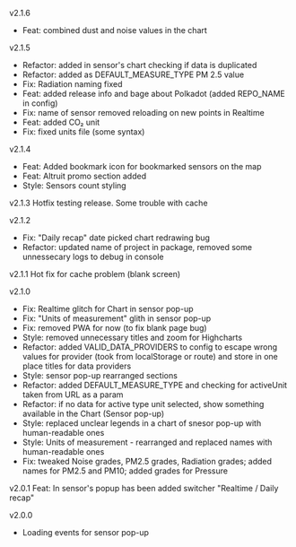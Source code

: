 v2.1.6
- Feat: combined dust and noise values in the chart

v2.1.5
- Refactor: added in sensor's chart checking if data is duplicated
- Refactor: added as DEFAULT_MEASURE_TYPE PM 2.5 value
- Fix: Radiation naming fixed
- Feat: added release info and bage about Polkadot (added REPO_NAME in config)
- Fix: name of sensor removed reloading on new points in Realtime
- Feat: added CO₂ unit
- Fix: fixed units file (some syntax)

v2.1.4
- Feat: Added bookmark icon for bookmarked sensors on the map
- Feat: Altruit promo section added
- Style: Sensors count styling

v2.1.3
Hotfix testing release. Some trouble with cache

v2.1.2
- Fix: "Daily recap" date picked chart redrawing bug
- Refactor: updated name of project in package, removed some unnessecary logs to debug in console

v2.1.1
Hot fix for cache problem (blank screen)

v2.1.0
- Fix: Realtime glitch for Chart in sensor pop-up
- Fix: "Units of measurement" glith in sensor pop-up
- Fix: removed PWA for now (to fix blank page bug)
- Style: removed unnecessary titles and zoom for Highcharts
- Refactor: added VALID_DATA_PROVIDERS to config to escape wrong values for provider (took from localStorage or route) and store in one place titles for data providers
- Style: sensor pop-up rearranged sections
- Refactor: added DEFAULT_MEASURE_TYPE and checking for activeUnit taken from URL as a param
- Refactor: if no data for active type unit selected, show something available in the Chart (Sensor pop-up)
- Style: replaced unclear legends in a chart of snesor pop-up with human-readable ones
- Style: Units of measurement - rearranged and replaced names with human-readable ones
- Fix: tweaked Noise grades, PM2.5 grades, Radiation grades; added names for PM2.5 and PM10; added grades for Pressure

v2.0.1
Feat: In sensor's popup has been added switcher "Realtime / Daily recap"

v2.0.0
- Loading events for sensor pop-up